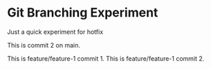 # Git Branching Experiment
Just a quick experiment for hotfix

This is commit 2 on main.

This is feature/feature-1 commit 1.
This is feature/feature-1 commit 2.
